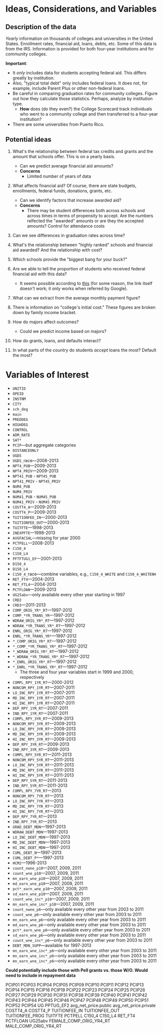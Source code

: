 # Ideas, Considerations, and Variables

## Description of the data

*Yearly* information on thousands of colleges and universities in the United
States. Enrollment rates, financial aid, loans, debts, etc. Some of this data
is from the IRS. Information is provided for both four-year institutions and
for community colleges.

**Important**:

* It *only* includes data for students accepting federal aid. This
  differs greatly by institution.
* Also, "typical total debt" only includes federal loans. It does not, for
  example, include Parent Plus or other non-federal loans.
* Be careful in comparing graduation rates for community colleges. Figure out
  how they calculate those statistics. Perhaps, analyze by institution type.
    * **How** does (do they even?) the College Scorecard track individuals who
      went to a community college and then transferred to a four-year
      institution?
* There are some universities from Puerto Rico.

## Potential ideas

1. What's the relationship between federal tax credits and grants and the
   amount that schools offer. This is on a yearly basis.

    * Can we predict average financial aid amounts?
    * **Concerns**
        * Limited number of years of data

2. What affects financial aid? Of course, there are state budgets, enrollments,
   federal funds, donations, grants, etc.

    * Can we identify factors that increase awarded aid?
    * **Concerns**
        * There may be student differences both across schools and across times
          in terms of propensity to accept. Are the numbers relfected the
          "awarded" amounts or are they the accepted amounts? Control for
          attendance costs

3. Can we see differences in graduation rates across time?

4. What's the relationship between "highly ranked" schools and financial aid
   awarded? And the relationship with cost?

5. Which schools provide the "biggest bang for your buck?"

6. Are we able to tell the proportion of students who received federal
   financial aid with this data?

    * It seems possible according to
      [this](http://www.readingeagle.com/news/article/crunching-college-data-college-scorecard-gets-graded-by-berks-universities)
      (for some reason, the link itself doesn't work; it only works when
      referred by Google).

7. What can we extract from the average monthly payment figure?

8. There is information on "college's initial cost." These figures are broken
   down by family income bracket.

9. How do majors affect outcomes?

    * Could we predict income based on majors?

10. How do grants, loans, and defaults interact?

11. In what parts of the country do students *accept* loans the most? Default
    the most?

# Variables of Interest

* `UNITID`
* `OPEID`
* `INSTNM`
* `CITY`
* `sch_deg`
* `main`
* `PREDDEG`
* `HIGHDEG`
* `CONTROL`
* `ADM_RATE`
* `SAT*`
* `PCIP`&mdash;but aggregate categories
* `DISTANCEONLY`
* `UGDS`
* `UGDS_`race&mdash;2008-2013
* `NPT4_PUB`&mdash;2009-2013
* `NPT4_PRIV`&mdash;2009-2013
* `NPT41_PUB` - `NPT45_PUB`
* `NPT41_PRIV` - `NPT45_PRIV`
* `NUM4_PUB`
* `NUM4_PRIV`
* `NUM41_PUB` - `NUM45_PUB`
* `NUM41_PRIV` - `NUM45_PRIV`
* `COSTT4_A`&mdash;2009-2013
* `COSTT4_P`&mdash;2009-2013
* `TUITIONFEE_IN`&mdash;2000-2013
* `TUITIONFEE_OUT`&mdash;2000-2013
* `TUITFTE`&mdash;1998-2013
* `INEXPFTE`&mdash;1998-2013
* `AVGFACSAL`&mdash;missing for year 2000
* `PCTPELL`&mdash;2008-2013
* `C150_4`
* `C150_L4`
* `PFTFTUG1_EF`&mdash;2001-2013
* `D150_4`
* `D150_L4`
* `C150_4_`race&mdash;combine variables, e.g., `C150_4_WHITE` and `C150_4_WHITENH`
* `RET_FT4`&mdash;2004-2013
* `RET_FTL4`&mdash;2004-2013
* `PCTFLOAN`&mdash;2009-2013
* `UG25abv`&mdash;only available every other year starting in 1997
* `CRD2`
* `CRD3`&mdash;2011-2013
* `COMP_ORIG_YR*_RT`&mdash;1997-2012
* `COMP_*YR_TRANS_YR`&mdash;1997-2012
* `WDRAW_ORIG_YR*_RT`&mdash;1997-2012
* `WDRAW_*YR_TRANS_YR*_RT`&mdash;1997-2012
* `ENRL_ORIG_YR*_RT`&mdash;1997-2012
* `ENRL_*YR_TRANS_YR*`&mdash;1997-2012
* `*_COMP_ORIG_YR*_RT`&mdash;1997-2012
* `*_COMP_*YR_TRANS_YR*_RT`&mdash;1997-2012
* `*_WDRAW_ORIG_YR*_RT`&mdash;1997-2012
* `*_WDRAW_*YR_TRANS_YR*_RT`&mdash;1997-2012
* `*_ENRL_ORIG_YR*_RT`&mdash;1997-2012
* `*_ENRL_*YR_TRANS_YR*_RT`&mdash;1997-2012
    * The three and four year variables start in 1999 and 2000, respectively
* `COMPL_RPY_1YR_RT`&mdash;2000-2012
* `NONCOM_RPY_1YR_RT`&mdash;2007-2011
* `LO_INC_RPY_1YR_RT`&mdash;2007-2011
* `MD_INC_RPY_1YR_RT`&mdash;2007-2011
* `HI_INC_RPY_1YR_RT`&mdash;2007-2011
* `DEP_RPY_1YR_RT`&mdash;2007-2011
* `IND_RPY_1YR_RT`&mdash;2007-2011
* `COMPL_RPY_3YR_RT`&mdash;2009-2013
* `NONCOM_RPY_3YR_RT`&mdash;2009-2013
* `LO_INC_RPY_3YR_RT`&mdash;2009-2013
* `MD_INC_RPY_3YR_RT`&mdash;2009-2013
* `HI_INC_RPY_3YR_RT`&mdash;2009-2013
* `DEP_RPY_3YR_RT`&mdash;2009-2013
* `IND_RPY_3YR_RT`&mdash;2009-2013
* `COMPL_RPY_5YR_RT`&mdash;2011-2013
* `NONCOM_RPY_5YR_RT`&mdash;2011-2013
* `LO_INC_RPY_5YR_RT`&mdash;2011-2013
* `MD_INC_RPY_5YR_RT`&mdash;2011-2013
* `HI_INC_RPY_5YR_RT`&mdash;2011-2013
* `DEP_RPY_5YR_RT`&mdash;2011-2013
* `IND_RPY_5YR_RT`&mdash;2011-2013
* `COMPL_RPY_7YR_RT`&mdash;2013
* `NONCOM_RPY_7YR_RT`&mdash;2013
* `LO_INC_RPY_7YR_RT`&mdash;2013
* `MD_INC_RPY_7YR_RT`&mdash;2013
* `HI_INC_RPY_7YR_RT`&mdash;2013
* `DEP_RPY_7YR_RT`&mdash;2013
* `IND_RPY_7YR_RT`&mdash;2013
* `GRAD_DEBT_MDN`&mdash;1997-2013
* `WDRAW_DEBT_MDN`&mdash;1997-2013
* `LO_INC_DEBT_MDN`&mdash;1997-2013
* `MD_INC_DEBT_MDN`&mdash;1997-2013
* `HI_INC_DEBT_MDN`&mdash;1997-2013
* `CUML_DEBT_N`&mdash;1997-2013
* `CUML_DEBT_P*`&mdash;1997-2013
* `HCM2`&mdash;1996-2013
* `count_nwne_p10`&mdash;2007, 2009, 2011
* `count_wne_p10`&mdash;2007, 2009, 2011
* `mn_earn_wne_p10`&mdash;2007, 2009, 2011
* `md_earn_wne_p10`&mdash;2007, 2009, 2011
* `pct*_earn_wne_p10`&mdash;2007, 2009, 2011
* `sd_earn_wne_p10`&mdash;2007, 2009, 2011
* `count_wne_inc*_p10`&mdash;2007, 2009, 2011
* `mn_earn_wne_inc*_p10`&mdash;2007, 2009, 2011
* `count_nwne_p6`&mdash;only available every other year from 2003 to 2011
* `count_wne_p6`&mdash;only available every other year from 2003 to 2011
* `mn_earn_wne_p6`&mdash;only available every other year from 2003 to 2011
* `md_earn_wne_p6`&mdash;only available every other year from 2003 to 2011
* `pct*_earn_wne_p6`&mdash;only available every other year from 2003 to 2011
* `sd_earn_wne_p6`&mdash;only available every other year from 2003 to 2011
* `count_wne_inc*_p6`&mdash;only available every other year from 2003 to 2011
* `DEBT_MDN_SUPP`&mdash;available for 1997-2013
* `mn_earn_wne_inc*_p6`&mdash;only available every other year from 2003 to 2011
* `mn_earn_wne_inc*_p6`&mdash;only available every other year from 2003 to 2011
* `mn_earn_wne_inc*_p6`&mdash;only available every other year from 2003 to 2011


**Could potentially include those with Pell grants vs. those W/O. Would need to
include in repayment data**

PCIP01
PCIP03
PCIP04
PCIP05
PCIP09
PCIP10
PCIP11
PCIP12
PCIP13
PCIP14
PCIP15
PCIP16
PCIP19
PCIP22
PCIP23
PCIP24
PCIP25
PCIP26
PCIP27
PCIP29
PCIP30
PCIP31
PCIP38
PCIP39
PCIP40
PCIP41
PCIP42
PCIP43
PCIP44
PCIP45
PCIP46
PCIP47
PCIP48
PCIP49
PCIP50
PCIP51
PCIP52
PCIP54
UG
PPTUG_EF2
avg_net_price.public
avg_net_price.private
COSTT4_A
COSTT4_P
TUITIONFEE_IN
TUITIONFEE_OUT
TUITIONFEE_PROG
TUITFTE
PCTPELL
C150_4
C150_L4
RET_FT4
PCTFLOAN
UG25abv
FEMALE_COMP_ORIG_YR4_RT
MALE_COMP_ORIG_YR4_RT



